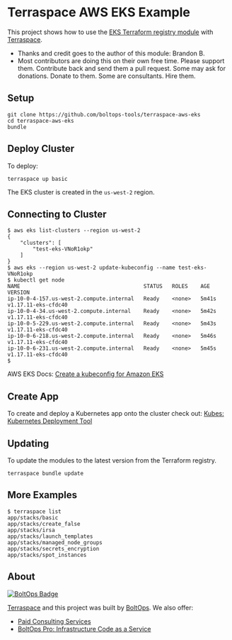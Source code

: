 # Terraspace AWS EKS Example

This project shows how to use the [EKS Terraform registry module](https://registry.terraform.io/modules/terraform-aws-modules/eks/aws) with [Terraspace](https://terraspace.cloud/).

* Thanks and credit goes to the author of this module: Brandon B.
* Most contributors are doing this on their own free time. Please support them. Contribute back and send them a pull request. Some may ask for donations. Donate to them. Some are consultants. Hire them.

## Setup

    git clone https://github.com/boltops-tools/terraspace-aws-eks
    cd terraspace-aws-eks
    bundle

## Deploy Cluster

To deploy:

    terraspace up basic

The EKS cluster is created in the `us-west-2` region.

## Connecting to Cluster

    $ aws eks list-clusters --region us-west-2
    {
        "clusters": [
            "test-eks-VNoR1okp"
        ]
    }
    $ aws eks --region us-west-2 update-kubeconfig --name test-eks-VNoR1okp
    $ kubectl get node
    NAME                                       STATUS   ROLES    AGE     VERSION
    ip-10-0-4-157.us-west-2.compute.internal   Ready    <none>   5m41s   v1.17.11-eks-cfdc40
    ip-10-0-4-34.us-west-2.compute.internal    Ready    <none>   5m42s   v1.17.11-eks-cfdc40
    ip-10-0-5-229.us-west-2.compute.internal   Ready    <none>   5m43s   v1.17.11-eks-cfdc40
    ip-10-0-6-218.us-west-2.compute.internal   Ready    <none>   5m46s   v1.17.11-eks-cfdc40
    ip-10-0-6-231.us-west-2.compute.internal   Ready    <none>   5m45s   v1.17.11-eks-cfdc40
    $

AWS EKS Docs: [Create a kubeconfig for Amazon EKS](https://docs.aws.amazon.com/eks/latest/userguide/create-kubeconfig.html)

## Create App

To create and deploy a Kubernetes app onto the cluster check out: [Kubes: Kubernetes Deployment Tool](https://kubes.guru/)

## Updating

To update the modules to the latest version from the Terraform registry.

    terraspace bundle update

## More Examples

    $ terraspace list
    app/stacks/basic
    app/stacks/create_false
    app/stacks/irsa
    app/stacks/launch_templates
    app/stacks/managed_node_groups
    app/stacks/secrets_encryption
    app/stacks/spot_instances

## About

[![BoltOps Badge](https://img.boltops.com/boltops/badges/boltops-badge.png)](https://www.boltops.com)

[Terraspace](https://terraspace.cloud/) and this project was built by [BoltOps](https://www.boltops.com). We also offer:

* [Paid Consulting Services](https://www.boltops.com/consulting)
* [BoltOps Pro: Infrastructure Code as a Service](https://www.boltops.com/pro)
